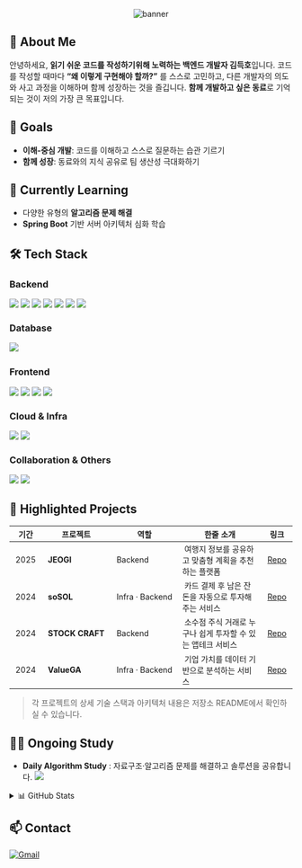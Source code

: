 <!-- Banner -->

<p align="center">
  <img src="https://capsule-render.vercel.app/api?type=transparent&color=922e50&height=220&section=header&text=CLEAN%20CODER&fontSize=70&fontColor=black&animation=fadeIn" alt="banner"/>
</p>

## 👋 About Me

안녕하세요, **읽기 쉬운 코드를 작성하기위해 노력하는 백엔드 개발자 김득호**입니다.
코드를 작성할 때마다 **“왜 이렇게 구현해야 할까?”** 를 스스로 고민하고,
다른 개발자의 의도와 사고 과정을 이해하며 함께 성장하는 것을 즐깁니다.
**함께 개발하고 싶은 동료**로 기억되는 것이 저의 가장 큰 목표입니다.



## 🎯 Goals

* **이해‑중심 개발**: 코드를 이해하고 스스로 질문하는 습관 기르기
* **함께 성장**: 동료와의 지식 공유로 팀 생산성 극대화하기


## 🚀 Currently Learning

* 다양한 유형의 **알고리즘 문제 해결**
* **Spring Boot** 기반 서버 아키텍처 심화 학습


## 🛠️ Tech Stack

### Backend

<p>
  <img src="https://img.shields.io/badge/Java-007396?style=for-the-badge&logo=java&logoColor=white"/>
  <img src="https://img.shields.io/badge/Spring%20Boot-6DB33F?style=for-the-badge&logo=springboot&logoColor=white"/>
  <img src="https://img.shields.io/badge/JPA-59666C?style=for-the-badge&logo=hibernate&logoColor=white"/>
  <img src="https://img.shields.io/badge/Apache%20Kafka-231F20?style=for-the-badge&logo=apachekafka&logoColor=white"/>
  <img src="https://img.shields.io/badge/Redis-DC382D?style=for-the-badge&logo=redis&logoColor=white"/>
  <img src="https://img.shields.io/badge/Python-FFCA28?style=for-the-badge&logo=Python&logoColor=white"/>
  <img src="https://img.shields.io/badge/Django-092E20?style=for-the-badge&logo=django&logoColor=white"/>
</p>

### Database

<p>
  <img src="https://img.shields.io/badge/MySQL-4479A1?style=for-the-badge&logo=mysql&logoColor=white"/>
</p>

### Frontend

<p>
  <img src="https://img.shields.io/badge/HTML5-E34F26?style=for-the-badge&logo=html5&logoColor=white"/>
  <img src="https://img.shields.io/badge/CSS3-1572B6?style=for-the-badge&logo=css3&logoColor=white"/>
  <img src="https://img.shields.io/badge/JavaScript-F7DF1E?style=for-the-badge&logo=javascript&logoColor=black"/>
  <img src="https://img.shields.io/badge/Bootstrap-7952B3?style=for-the-badge&logo=bootstrap&logoColor=white"/>
</p>

### Cloud & Infra

<p>
  <img src="https://img.shields.io/badge/AWS-232F3E?style=for-the-badge&logo=amazonaws&logoColor=white"/>
  <img src="https://img.shields.io/badge/NHN%20Cloud-03C75A?style=for-the-badge&logoColor=white"/>
</p>

### Collaboration & Others

<p>
  <img src="https://img.shields.io/badge/Notion-000000?style=for-the-badge&logo=Notion&logoColor=white"/>
  <img src="https://img.shields.io/badge/Slack-4A154B?style=for-the-badge&logo=slack&logoColor=white"/>
</p>


## 📂 Highlighted Projects

|  기간    |  프로젝트             |  역할               |  한줄 소개                               |  링크                                                |
| ------ | ----------------- | ----------------- | ------------------------------------ | -------------------------------------------------- |
|  2025  |  **JEOGI**        |  Backend          |  여행지 정보를 공유하고 맞춤형 계획을 추천하는 플랫폼       |  [Repo](https://github.com/lets-go-trip/JEOGI_BE)  |
|  2024  |  **soSOL**        |  Infra · Backend  |  카드 결제 후 남은 잔돈을 자동으로 투자해 주는 서비스      |  [Repo](https://github.com/Shinhan-soSOL)          |
|  2024  |  **STOCK CRAFT**  |  Backend          |  소수점 주식 거래로 누구나 쉽게 투자할 수 있는 앱테크 서비스  |  [Repo](https://github.com/Exit1ofYeouido)         |
|  2024  |  **ValueGA**      |  Infra · Backend  |  기업 가치를 데이터 기반으로 분석하는 서비스            |  [Repo](https://github.com/valueGa)                |

> 각 프로젝트의 상세 기술 스택과 아키텍처 내용은 저장소 README에서 확인하실 수 있습니다.



## 🧑‍💻 Ongoing Study

* **Daily Algorithm Study** : 자료구조·알고리즘 문제를 해결하고 솔루션을 공유합니다. <a href="https://github.com/babplus-algorithm-study/daily-algorithm"><img src="https://img.shields.io/badge/Study Repo-181717?style=for-the-badge&logo=github&logoColor=white"/></a>



<details>
<summary>📊 GitHub Stats</summary>

<p align="center">
  <img src="https://github-readme-stats.vercel.app/api/top-langs/?username=subsub97&hide=jupyter%20notebook&layout=compact" alt="Top Langs"/>
  <br/>
  <img src="https://github-readme-stats.vercel.app/api/wakatime?username=subsub97" alt="WakaTime"/>
</p>

![3D\_log](./profile-3d-contrib/profile-south-season-animate.svg)

</details>



## 📫 Contact

<a href="mailto:kimdheuk97@gmail.com"><img src="https://img.shields.io/badge/Gmail-c14438?style=for-the-badge&logo=Gmail&logoColor=white" alt="Gmail"/></a>
